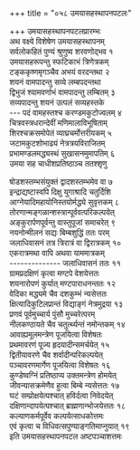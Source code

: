+++
title = "०५८ उमयासहस्थापनपटलः"

+++
उमयासहस्थापनपटलप्रारम्भः    
अथ वक्ष्ये विशेषेण उमयासहस्थापनम्  
सर्वलोकहितं पुण्यं श्रुणुष्व शरवणोद्भव १  
उमयासहरूपन्तु स्फटिकाभं त्रिणेत्रकम्  
टङ्ककृष्णमृगञ्चैव अभयं वरदन्तथा २  
शयनं वामपादन्तु सव्ये लम्बपदन्तथा  
द्विभुजं श्यामवर्णाभं वामपादन्तु लम्बितम् ३  
सव्यपादन्तु शयनं उत्पलं सव्यहस्तके  
--- पदं वामहस्तश्च करण्डमकुटोज्वलम् ४  
चित्रवस्त्रधरान्देवीं मणिमालाविभूषिताम्  
शिरश्चक्रसमोपेतं व्याघ्रचर्मोत्तरीयकम् ५  
जटामकुटशोभाढ्यं नेत्रत्रयविराजितम्  
प्रभामण्डलमद्ध्यस्थं सुखासनमुमापतिम् ६  
उमया सह चाधीशप्रतिष्ठाञ्च ततश्शृणु  

षोडशस्तम्भसंयुक्तं द्वादशस्तम्भमेव वा ७  
इन्द्राद्यष्टास्वपि दिक्षु युगाश्रादि चतुर्दिशि  
आग्नेयादिमहायोनिस्तयोर्मद्ध्ये सुवृत्तकम् ८  
तोरणान्मङ्गळान्शस्त्रान्पूर्ववत्परिकल्पयेत्  
अङ्कुरार्पणपूर्वन्तु वास्तुपूजां समाचरेत् ९  
नयनोन्मीलनं सद्यः बिम्बशुद्धिं ततः परम्  
जलाधिवासनं तत्र त्रिरात्रं वा द्विरात्रकम् १०  
एकरात्रमथा वापि अथवा याममात्रकम्  
-------------- जलाधिवासनं ततः ११  
ग्रामप्रदक्षिणं कृत्वा मण्टपे वेशयेत्ततः  
शयनारोपणं कुर्यात् मण्टपाराधनन्ततः १२  
वेदिका मद्ध्यमे चैव दशकुम्भं न्यसेत्ततः  
क्षित्यादिकुटिलप्रान्तं विद्याङ्गं नेत्रमुद्रया १३  
प्रणवं पूर्वमुच्चार्य पुंसौ मुच्चरेत्परम्  
नीलकण्ठायते चैव चतुर्त्थ्यन्तं नमोन्तकम् १४  
आवाह्यमूलमन्त्रेण पूजयित्वा विशेषतः  
प्रथमावरणं पूज्य हृदयादीन्समर्चयेत् १५  
द्वितीयावरणे चैव शर्वादीन्परिकल्पयेत्  
पञ्चावरणमार्गेण पूजयित्वा विशेषतः १६  
कुण्डेष्वग्निं प्रतिष्ठाप्य उक्तमन्त्रेण होमयेत्  
जीवन्यासक्रमेणैव हुत्वा बिम्बे न्यसेत्ततः १७  
घटं सम्प्रोक्षयेत्पश्चात् हविर्दत्वा निवेदयेत्  
दक्षिणान्दापयेत्पश्चात् ब्राह्मणान्भोजयेत्ततः १८  
कल्याणकर्मपूर्वेव कल्पयेत्साधकोत्तमः  
एवं कृत्वा च विधिवत्सपुण्याङ्गतिमाप्नुयात् १९  
इति उमयासहस्थापनपटल अष्टपञ्चाशत्तमः  
